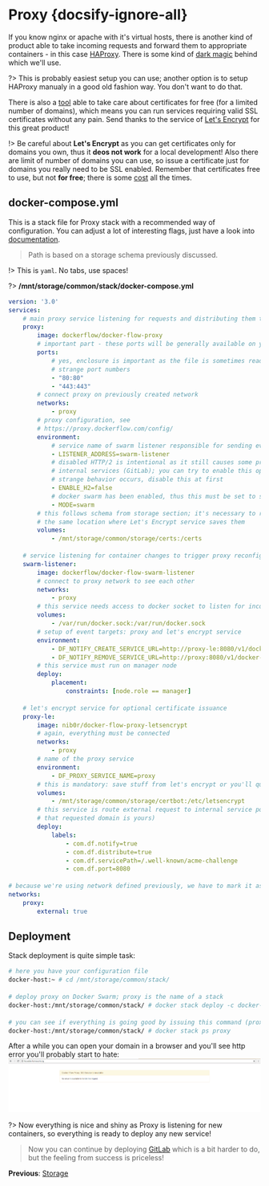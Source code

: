 # Proxy {docsify-ignore-all}

If you know nginx or apache with it's virtual hosts, there is another kind of product able to take incoming requests and 
forward them to appropriate containers - in this case [HAProxy](http://www.haproxy.org/). There is some kind of
[dark magic](https://proxy.dockerflow.com/) behind which we'll use.

?> This is probably easiest setup you can use; another option is to setup HAProxy manualy in a good old fashion way. You
don't want to do that.

There is also a [tool](http://proxy-letsencrypt.dockerflow.com/) able to take care about certificates for free (for a limited
number of domains), which means you can run services requiring valid SSL certificates without any pain. Send thanks to the
service of [Let's Encrypt](https://letsencrypt.org/) for this great product! 

!> Be careful about **Let's Encrypt** as you can get certificates only for domains you own, thus it **deos not work** for a local
development! Also there are limit of number of domains you can use, so issue a certificate just for domains you really need to 
be SSL enabled. Remember that certificates free to use, but not **for free**; there is some [cost](https://letsencrypt.org/donate/)
all the times. 

## docker-compose.yml

This is a stack file for Proxy stack with a recommended way of configuration. You can adjust a lot of interesting flags, just have
a look into [documentation](https://proxy.dockerflow.com/config/). 

> Path is based on a storage schema previously discussed. 

!> This is `yaml`. No tabs, use spaces! 

?> **/mnt/storage/common/stack/docker-compose.yml**

```yaml
version: '3.0'
services:
	# main proxy service listening for requests and distributing them to internal stack
    proxy:
        image: dockerflow/docker-flow-proxy
        # important part - these ports will be generally available on your public network
        ports:
            # yes, enclosure is important as the file is sometimes read in wrong way giving
            # strange port numbers
            - "80:80"
            - "443:443"
        # connect proxy on previously created network
        networks:
            - proxy
        # proxy configuration, see
        # https://proxy.dockerflow.com/config/
        environment:
            # service name of swarm listener responsible for sending events for container changes
            - LISTENER_ADDRESS=swarm-listener
            # disabled HTTP/2 is intentional as it still causes some problems with
            # internal services (GitLab); you can try to enable this option but if
            # strange behavior occurs, disable this at first
            - ENABLE_H2=false
            # docker swarm has been enabled, thus this must be set to swarm
            - MODE=swarm
        # this follows schema from storage section; it's necessary to read certificates from
        # the same location where Let's Encrypt service saves them
        volumes:
            - /mnt/storage/common/storage/certs:/certs

	# service listening for container changes to trigger proxy reconfigurations
    swarm-listener:
        image: dockerflow/docker-flow-swarm-listener
        # connect to proxy network to see each other
        networks:
            - proxy
        # this service needs access to docker socket to listen for incoming events; this is mandatory
        volumes:
            - /var/run/docker.sock:/var/run/docker.sock
        # setup of event targets: proxy and let's encrypt service
        environment:
            - DF_NOTIFY_CREATE_SERVICE_URL=http://proxy-le:8080/v1/docker-flow-proxy-letsencrypt/reconfigure
            - DF_NOTIFY_REMOVE_SERVICE_URL=http://proxy:8080/v1/docker-flow-proxy/remove
        # this service must run on manager node
        deploy:
            placement:
                constraints: [node.role == manager]

	# let's encrypt service for optional certificate issuance
    proxy-le:
        image: nib0r/docker-flow-proxy-letsencrypt
        # again, everything must be connected
        networks:
            - proxy
        # name of the proxy service
        environment:
            - DF_PROXY_SERVICE_NAME=proxy
        # this is mandatory: save stuff from let's encrypt or you'll quickly get limit of issued certificates!
        volumes:
            - /mnt/storage/common/storage/certbot:/etc/letsencrypt
        # this service is route external request to internal service port to handle ACME challenge (to confirm
        # that requested domain is yours)
        deploy:
            labels:
                - com.df.notify=true
                - com.df.distribute=true
                - com.df.servicePath=/.well-known/acme-challenge
                - com.df.port=8080

# because we're using network defined previously, we have to mark it as an external
networks:
    proxy:
        external: true
```

## Deployment

Stack deployment is quite simple task:

```bash
# here you have your configuration file
docker-host:~ # cd /mnt/storage/common/stack/

# deploy proxy on Docker Swarm; proxy is the name of a stack
docker-host:/mnt/storage/common/stack/ # docker stack deploy -c docker-compose.yml proxy

# you can see if everything is going good by issuing this command (proxy is stack name, ps is listing services inside the stack)
docker-host:/mnt/storage/common/stack/ # docker stack ps proxy
```
After a while you can open your domain in a browser and you'll see http error you'll probably start to hate:
![error-503](./_media/error-503.png) 

?> Now everything is nice and shiny as Proxy is listening for new containers, so everything is ready to deploy any new
service!

> Now you can continue by deploying [GitLab](/devops/gitlab/index) which is a bit harder to do, but the feeling from success is priceless!

**Previous**: [Storage](/devops/server/storage)
